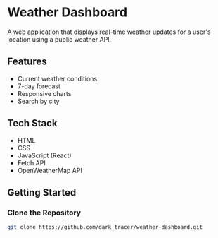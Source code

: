# Weather Dashboard

A web application that displays real-time weather updates for a user's location using a public weather API.

## Features

* Current weather conditions
* 7-day forecast
* Responsive charts
* Search by city

## Tech Stack

* HTML
* CSS
* JavaScript (React)
* Fetch API
* OpenWeatherMap API

## Getting Started

### Clone the Repository

```bash
git clone https://github.com/dark_tracer/weather-dashboard.git


